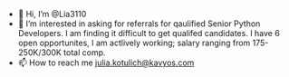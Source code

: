 - 👋 Hi, I’m @Lia3110
- 👀 I’m interested in asking for referrals for qaulified Senior Python Developers. I am finding it difficult to get qualifed candidates.
I have 6 open opportunites, I am actlively working; salary ranging from 175-250K/300K total comp.
- 📫 How to reach me julia.kotulich@kavyos.com


